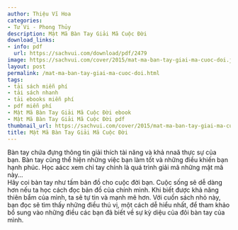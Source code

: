 ```yaml
---
author: Thiệu Vĩ Hoa
categories:
- Tử Vi - Phong Thủy
description: Mật Mã Bàn Tay Giải Mã Cuộc Đời
download_links:
- info: pdf
  url: https://sachvui.com/download/pdf/2479
image: https://sachvui.com/cover/2015/mat-ma-ban-tay-giai-ma-cuoc-doi.jpg
layout: post
permalink: /mat-ma-ban-tay-giai-ma-cuoc-doi.html
tags:
- tải sách miễn phí
- tải sách nhanh
- tải ebooks miễn phí
- pdf miễn phí
- Mật Mã Bàn Tay Giải Mã Cuộc Đời ebook
- Mật Mã Bàn Tay Giải Mã Cuộc Đời pdf
thumbnail_url: https://sachvui.com/cover/2015/mat-ma-ban-tay-giai-ma-cuoc-doi.jpg
title: Mật Mã Bàn Tay Giải Mã Cuộc Đời
---
```


 <div class="item-desc text-justify"> <p>Bàn tay chứa đựng thông tin giải thích tài năng và khả nnaă thực sự của bạn. Bàn tay cũng thể hiện những việc bạn làm tốt và những điều khiến bạn hạnh phúc. Học aácc xem chỉ tay chính là quá trình giải mã những mật mã này...<br>Hãy coi bàn tay như tấm bản đồ cho cuộc đời bạn. Cuộc sống sẽ dễ dàng hơn nếu ta học cách đọc bản đồ của chính mình. Khi biết được khả năng thiên bẩm của mình, ta sẽ tự tin và mạnh mẽ hơn. Với cuốn sách nhỏ này, bạn đọc sẽ tìm thấy những điều thú vị, một cách dễ hiểu nhất, để tham khảo bổ sung vào những điều các bạn đã biết về sự kỳ diệu của đôi bàn tay của mình.</p> </div>